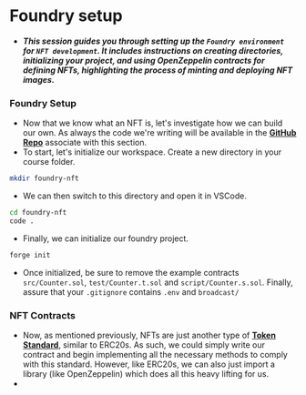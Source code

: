 # Foundry setup
- ***This session guides you through setting up the `Foundry environment` for `NFT development`. It includes instructions on creating directories, initializing your project, and using OpenZeppelin contracts for defining NFTs, highlighting the process of minting and deploying NFT images.***

### Foundry Setup
- Now that we know what an NFT is, let's investigate how we can build our own. As always the code we're writing will be available in the **[GitHub Repo](https://github.com/Cyfrin/foundry-nft-cu)** associate with this section.
- To start, let's initialize our workspace. Create a new directory in your course folder.

```bash
mkdir foundry-nft
```

- We can then switch to this directory and open it in VSCode.

```bash
cd foundry-nft
code .
```

- Finally, we can initialize our foundry project.

```bash
forge init
```

- Once initialized, be sure to remove the example contracts `src/Counter.sol`, `test/Counter.t.sol` and `script/Counter.s.sol`. Finally, assure that your `.gitignore` contains `.env` and `broadcast/`

### NFT Contracts
- Now, as mentioned previously, NFTs are just another type of **[Token Standard](https://eips.ethereum.org/EIPS/eip-721)**, similar to ERC20s. As such, we could simply write our contract and begin implementing all the necessary methods to comply with this standard. However, like ERC20s, we can also just import a library (like OpenZeppelin) which does all this heavy lifting for us.
- 